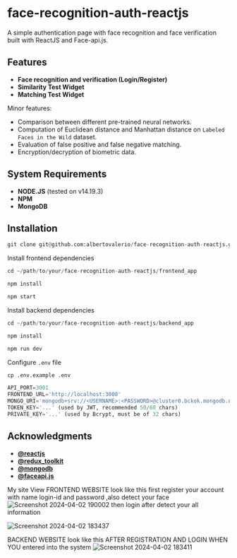 # face-recognition-auth-reactjs

A simple authentication page with face recognition and face verification built with ReactJS and Face-api.js.

## Features

- **Face recognition and verification (Login/Register)**
- **Similarity Test Widget**
- **Matching Test Widget**

Minor features:

- Comparison between different pre-trained neural networks.
- Computation of Euclidean distance and Manhattan distance on `Labeled Faces in the Wild` dataset.
- Evaluation of false positive and false negative matching.
- Encryption/decryption of biometric data.

## System Requirements

- **NODE.JS** (tested on v14.19.3)
- **NPM**
- **MongoDB**

## Installation

```python
git clone git@github.com:albertovalerio/face-recognition-auth-reactjs.git
```
Install frontend dependencies
```python
cd ~/path/to/your/face-recognition-auth-reactjs/frontend_app
```
```python
npm install
```
```python
npm start
```
Install backend dependencies
```python
cd ~/path/to/your/face-recognition-auth-reactjs/backend_app
```
```python
npm install
```
```python
npm run dev
```
Configure `.env` file
```python
cp .env.example .env
```
```python
API_PORT=3001
FRONTEND_URL='http://localhost:3000'
MONGO_URI='mongodb+srv://<USERNAME>:<PASSWORD>@cluster0.bckok.mongodb.net/<DATABASE_NAME>?retryWrites=true&w=majority'
TOKEN_KEY='...' (used by JWT, recommended 50/60 chars)
PRIVATE_KEY='...' (used by Bcrypt, must be of 32 chars)
```


## Acknowledgments

- **[@reactjs](https://reactjs.org/)**
- **[@redux_toolkit](https://redux-toolkit.js.org/)**
- **[@mongodb](https://www.mongodb.com/)**
- **[@faceapi.js](https://github.com/justadudewhohacks/face-api.js/)**

 My site View 
 FRONTEND WEBSITE look like this
first register your account with name login-id and password ,also detect your face 
![Screenshot 2024-04-02 190002](https://github.com/Ayushisri29/face_detection_frontend/assets/92778552/496c081e-838b-401c-bd1a-ab82bdec069b)
then login after detect your all information 

![Screenshot 2024-04-02 183437](https://github.com/Ayushisri29/face_detection_frontend/assets/92778552/3dc6ddd6-2005-4d46-9971-d9786683f29d)

BACKEND WEBSITE look like this 
AFTER REGISTRATION AND LOGIN WHEN YOU entered into the system
![Screenshot 2024-04-02 183411](https://github.com/Ayushisri29/Facerecognization_app/assets/92778552/feec7a75-2c02-4667-8031-1c12efbc2e87)


